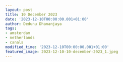 ```yaml
---
layout: post
title: 10 December 2023
date: '2023-12-10T00:00:00.001+01:00'
author: Dedunu Dhananjaya
tags:
- amsterdam
- netherlands
- canals 
modified_time: '2023-12-10T00:00:00.001+01:00'
featured_image: 2023-12-10-10-december-2023_1.jpeg
---
```

